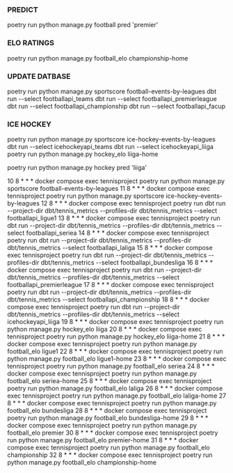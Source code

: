 ### PREDICT
poetry run python manage.py football pred 'premier'

### ELO RATINGS
poetry run python manage.py football_elo championship-home

### UPDATE DATBASE
poetry run python manage.py sportscore football-events-by-leagues
dbt run --select footballapi_teams
dbt run --select footballapi_premierleague
dbt run --select footballapi_championship
dbt run --select footballapi_facup


### ICE HOCKEY
poetry run python manage.py sportscore ice-hockey-events-by-leagues
dbt run --select icehockeyapi_teams
dbt run --select icehockeyapi_liiga
poetry run python manage.py hockey_elo liiga-home

poetry run python manage.py hockey pred 'liiga'

10 8 * * * docker compose exec tennisproject poetry run python manage.py sportscore football-events-by-leagues
11 8 * * * docker compose exec tennisproject poetry run python manage.py sportscore ice-hockey-events-by-leagues
12 8 * * * docker compose exec tennisproject poetry run dbt run --project-dir dbt/tennis_metrics --profiles-dir dbt/tennis_metrics --select footballapi_ligue1
13 8 * * * docker compose exec tennisproject poetry run dbt run --project-dir dbt/tennis_metrics --profiles-dir dbt/tennis_metrics --select footballapi_seriea
14 8 * * * docker compose exec tennisproject poetry run dbt run --project-dir dbt/tennis_metrics --profiles-dir dbt/tennis_metrics --select footballapi_laliga
15 8 * * * docker compose exec tennisproject poetry run dbt run --project-dir dbt/tennis_metrics --profiles-dir dbt/tennis_metrics --select footballapi_bundesliga
16 8 * * * docker compose exec tennisproject poetry run dbt run --project-dir dbt/tennis_metrics --profiles-dir dbt/tennis_metrics --select footballapi_premierleague
17 8 * * * docker compose exec tennisproject poetry run dbt run --project-dir dbt/tennis_metrics --profiles-dir dbt/tennis_metrics --select footballapi_championship
18 8 * * * docker compose exec tennisproject poetry run dbt run --project-dir dbt/tennis_metrics --profiles-dir dbt/tennis_metrics --select icehockeyapi_liiga
19 8 * * * docker compose exec tennisproject poetry run python manage.py hockey_elo liiga
20 8 * * * docker compose exec tennisproject poetry run python manage.py hockey_elo liiga-home
21 8 * * * docker compose exec tennisproject poetry run python manage.py football_elo ligue1
22 8 * * * docker compose exec tennisproject poetry run python manage.py football_elo ligue1-home
23 8 * * * docker compose exec tennisproject poetry run python manage.py football_elo seriea
24 8 * * * docker compose exec tennisproject poetry run python manage.py football_elo seriea-home
25 8 * * * docker compose exec tennisproject poetry run python manage.py football_elo laliga
26 8 * * * docker compose exec tennisproject poetry run python manage.py football_elo laliga-home
27 8 * * * docker compose exec tennisproject poetry run python manage.py football_elo bundesliga
28 8 * * * docker compose exec tennisproject poetry run python manage.py football_elo bundesliga-home
29 8 * * * docker compose exec tennisproject poetry run python manage.py football_elo premier
30 8 * * * docker compose exec tennisproject poetry run python manage.py football_elo premier-home
31 8 * * * docker compose exec tennisproject poetry run python manage.py football_elo championship
32 8 * * * docker compose exec tennisproject poetry run python manage.py football_elo championship-home